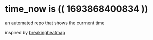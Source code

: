 # time_now is (( 1693868400834 ))

an automated repo that shows the currnent time

inspired by [breakingheatmap](https://github.com/breakingheatmap/breakingheatmap)